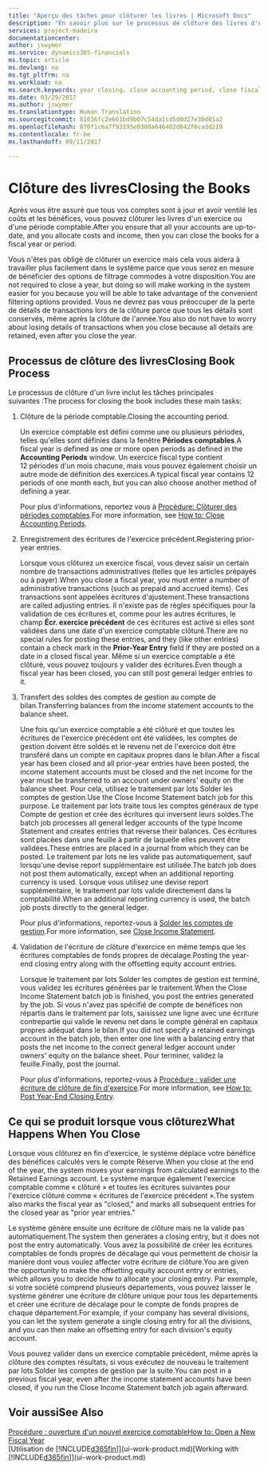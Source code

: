 ```yaml
---
title: "Aperçu des tâches pour clôturer les livres | Microsoft Docs"
description: "En savoir plus sur le processus de clôture des livres d'un exercice ou d'une période fiscale, et ce qui a lieu après la clôture à la fin d'un exercice."
services: project-madeira
documentationcenter: 
author: jswymer
ms.service: dynamics365-financials
ms.topic: article
ms.devlang: na
ms.tgt_pltfrm: na
ms.workload: na
ms.search.keywords: year closing, close accounting period, close fiscal year, bank account detailed trial balance
ms.date: 03/29/2017
ms.author: jswymer
ms.translationtype: Human Translation
ms.sourcegitcommit: 81636fc2e661bd9b07c54da1cd5d0d27e30d01a2
ms.openlocfilehash: 870f1c6a7f93195e0308a646402d642f6cadd219
ms.contentlocale: fr-be
ms.lasthandoff: 09/11/2017

---
```

# <a name="closing-the-books"></a><span data-ttu-id="886ff-103">Clôture des livres</span><span class="sxs-lookup"><span data-stu-id="886ff-103">Closing the Books</span></span>
<span data-ttu-id="886ff-104">Après vous être assuré que tous vos comptes sont à jour et avoir ventilé les coûts et les bénéfices, vous pouvez clôturer les livres d'un exercice ou d'une période comptable.</span><span class="sxs-lookup"><span data-stu-id="886ff-104">After you ensure that all your accounts are up-to-date, and you allocate costs and income, then you can close the books for a fiscal year or period.</span></span>

<span data-ttu-id="886ff-105">Vous n'êtes pas obligé de clôturer un exercice mais cela vous aidera à travailler plus facilement dans le système parce que vous serez en mesure de bénéficier des options de filtrage commodes à votre disposition.</span><span class="sxs-lookup"><span data-stu-id="886ff-105">You are not required to close a year, but doing so will make working in the system easier for you because you will be able to take advantage of the convenient filtering options provided.</span></span> <span data-ttu-id="886ff-106">Vous ne devrez pas vous préoccuper de la perte de détails de transactions lors de la clôture parce que tous les détails sont conservés, même après la clôture de l'année.</span><span class="sxs-lookup"><span data-stu-id="886ff-106">You also do not have to worry about losing details of transactions when you close because all details are retained, even after you close the year.</span></span>

## <a name="closing-book-process"></a><span data-ttu-id="886ff-107">Processus de clôture des livres</span><span class="sxs-lookup"><span data-stu-id="886ff-107">Closing Book Process</span></span>
<span data-ttu-id="886ff-108">Le processus de clôture d'un livre inclut les tâches principales suivantes :</span><span class="sxs-lookup"><span data-stu-id="886ff-108">The process for closing the book includes these main tasks:</span></span>

1. <span data-ttu-id="886ff-109">Clôture de la période comptable.</span><span class="sxs-lookup"><span data-stu-id="886ff-109">Closing the accounting period.</span></span>

    <span data-ttu-id="886ff-110">Un exercice comptable est défini comme une ou plusieurs périodes, telles qu'elles sont définies dans la fenêtre **Périodes comptables**.</span><span class="sxs-lookup"><span data-stu-id="886ff-110">A fiscal year is defined as one or more open periods as defined in the **Accounting Periods** window.</span></span> <span data-ttu-id="886ff-111">Un exercice fiscal type contient 12 périodes d'un mois chacune, mais vous pouvez également choisir un autre mode de définition des exercices.</span><span class="sxs-lookup"><span data-stu-id="886ff-111">A typical fiscal year contains 12 periods of one month each, but you can also choose another method of defining a year.</span></span>

    <span data-ttu-id="886ff-112">Pour plus d'informations, reportez vous à [Procédure: Clôturer des périodes comptables](year-close-account-periods.md).</span><span class="sxs-lookup"><span data-stu-id="886ff-112">For more information, see [How to: Close Accounting Periods](year-close-account-periods.md).</span></span>
2. <span data-ttu-id="886ff-113">Enregistrement des écritures de l'exercice précédent.</span><span class="sxs-lookup"><span data-stu-id="886ff-113">Registering prior-year entries.</span></span>

    <span data-ttu-id="886ff-114">Lorsque vous clôturez un exercice fiscal, vous devez saisir un certain nombre de transactions administratives (telles que les articles prépayés ou à payer).</span><span class="sxs-lookup"><span data-stu-id="886ff-114">When you close a fiscal year, you must enter a number of administrative transactions (such as prepaid and accrued items).</span></span> <span data-ttu-id="886ff-115">Ces transactions sont appelées écritures d'ajustement.</span><span class="sxs-lookup"><span data-stu-id="886ff-115">These transactions are called adjusting entries.</span></span> <span data-ttu-id="886ff-116">Il n'existe pas de règles spécifiques pour la validation de ces écritures et, comme pour les autres écritures, le champ **Écr. exercice précédent** de ces écritures est activé si elles sont validées dans une date d'un exercice comptable clôturé.</span><span class="sxs-lookup"><span data-stu-id="886ff-116">There are no special rules for posting these entries, and they (like other entries) contain a check mark in the **Prior-Year Entry** field if they are posted on a date in a closed fiscal year.</span></span> <span data-ttu-id="886ff-117">Même si un exercice comptable a été clôturé, vous pouvez toujours y valider des écritures.</span><span class="sxs-lookup"><span data-stu-id="886ff-117">Even though a fiscal year has been closed, you can still post general ledger entries to it.</span></span>
3. <span data-ttu-id="886ff-118">Transfert des soldes des comptes de gestion au compte de bilan.</span><span class="sxs-lookup"><span data-stu-id="886ff-118">Transferring balances from the income statement accounts to the balance sheet.</span></span>

    <span data-ttu-id="886ff-119">Une fois qu'un exercice comptable a été clôturé et que toutes les écritures de l'exercice précédent ont été validées, les comptes de gestion doivent être soldés et le revenu net de l'exercice doit être transféré dans un compte en capitaux propres dans le bilan.</span><span class="sxs-lookup"><span data-stu-id="886ff-119">After a fiscal year has been closed and all prior-year entries have been posted, the income statement accounts must be closed and the net income for the year must be transferred to an account under owners' equity on the balance sheet.</span></span> <span data-ttu-id="886ff-120">Pour cela, utilisez le traitement par lots Solder les comptes de gestion.</span><span class="sxs-lookup"><span data-stu-id="886ff-120">Use the Close Income Statement batch job for this purpose.</span></span> <span data-ttu-id="886ff-121">Le traitement par lots traite tous les comptes généraux de type Compte de gestion et crée des écritures qui inversent leurs soldes.</span><span class="sxs-lookup"><span data-stu-id="886ff-121">The batch job processes all general ledger accounts of the type Income Statement and creates entries that reverse their balances.</span></span> <span data-ttu-id="886ff-122">Ces écritures sont placées dans une feuille à partir de laquelle elles peuvent être validées.</span><span class="sxs-lookup"><span data-stu-id="886ff-122">These entries are placed in a journal from which they can be posted.</span></span> <span data-ttu-id="886ff-123">Le traitement par lots ne les valide pas automatiquement, sauf lorsqu'une devise report supplémentaire est utilisée.</span><span class="sxs-lookup"><span data-stu-id="886ff-123">The batch job does not post them automatically, except when an additional reporting currency is used.</span></span> <span data-ttu-id="886ff-124">Lorsque vous utilisez une devise report supplémentaire, le traitement par lots valide directement dans la comptabilité.</span><span class="sxs-lookup"><span data-stu-id="886ff-124">When an additional reporting currency is used, the batch job posts directly to the general ledger.</span></span>

    <span data-ttu-id="886ff-125">Pour plus d'informations, reportez-vous à [Solder les comptes de gestion](year-close-income-statement.md).</span><span class="sxs-lookup"><span data-stu-id="886ff-125">For more information, see [Close Income Statement](year-close-income-statement.md).</span></span>
4. <span data-ttu-id="886ff-126">Validation de l'écriture de clôture d'exercice en même temps que les écritures comptables de fonds propres de décalage.</span><span class="sxs-lookup"><span data-stu-id="886ff-126">Posting the year-end closing entry along with the offsetting equity account entries.</span></span>

    <span data-ttu-id="886ff-127">Lorsque le traitement par lots Solder les comptes de gestion est terminé, vous validez les écritures générées par le traitement.</span><span class="sxs-lookup"><span data-stu-id="886ff-127">When the Close Income Statement batch job is finished, you post the entries generated by the job.</span></span> <span data-ttu-id="886ff-128">Si vous n'avez pas spécifié de compte de bénéfices non répartis dans le traitement par lots, saisissez une ligne avec une écriture contrepartie qui valide le revenu net dans le compte général en capitaux propres adéquat dans le bilan.</span><span class="sxs-lookup"><span data-stu-id="886ff-128">If you did not specify a retained earnings account in the batch job, then enter one line with a balancing entry that posts the net income to the correct general ledger account under owners' equity on the balance sheet.</span></span> <span data-ttu-id="886ff-129">Pour terminer, validez la feuille.</span><span class="sxs-lookup"><span data-stu-id="886ff-129">Finally, post the journal.</span></span>

    <span data-ttu-id="886ff-130">Pour plus d'informations, reportez-vous à [Procédure : valider une écriture de clôture de fin d'exercice](year-how-post-year-end-close-entry.md).</span><span class="sxs-lookup"><span data-stu-id="886ff-130">For more information, see [How to: Post Year-End Closing Entry](year-how-post-year-end-close-entry.md).</span></span>

## <a name="what-happens-when-you-close"></a><span data-ttu-id="886ff-131">Ce qui se produit lorsque vous clôturez</span><span class="sxs-lookup"><span data-stu-id="886ff-131">What Happens When You Close</span></span>
<span data-ttu-id="886ff-132">Lorsque vous clôturez en fin d'exercice, le système déplace votre bénéfice des bénéfices calculés vers le compte Réserve.</span><span class="sxs-lookup"><span data-stu-id="886ff-132">When you close at the end of the year, the system moves your earnings from calculated earnings to the Retained Earnings account.</span></span> <span data-ttu-id="886ff-133">Le système marque également l'exercice comptable comme « clôturé » et toutes les écritures suivantes pour l'exercice clôturé comme « écritures de l'exercice précédent ».</span><span class="sxs-lookup"><span data-stu-id="886ff-133">The system also marks the fiscal year as "closed," and marks all subsequent entries for the closed year as "prior year entries."</span></span>

<span data-ttu-id="886ff-134">Le système génère ensuite une écriture de clôture mais ne la valide pas automatiquement.</span><span class="sxs-lookup"><span data-stu-id="886ff-134">The system then generates a closing entry, but it does not post the entry automatically.</span></span> <span data-ttu-id="886ff-135">Vous avez la possibilité de créer les écritures comptables de fonds propres de décalage qui vous permettent de choisir la manière dont vous voulez affecter votre écriture de clôture.</span><span class="sxs-lookup"><span data-stu-id="886ff-135">You are given the opportunity to make the offsetting equity account entry or entries, which allows you to decide how to allocate your closing entry.</span></span> <span data-ttu-id="886ff-136">Par exemple, si votre société comprend plusieurs départements, vous pouvez laisser le système générer une écriture de clôture unique pour tous les départements et créer une écriture de décalage pour le compte de fonds propres de chaque département.</span><span class="sxs-lookup"><span data-stu-id="886ff-136">For example, if your company has several divisions, you can let the system generate a single closing entry for all the divisions, and you can then make an offsetting entry for each division's equity account.</span></span>

<span data-ttu-id="886ff-137">Vous pouvez valider dans un exercice comptable précédent, même après la clôture des comptes résultats, si vous exécutez de nouveau le traitement par lots Solder les comptes de gestion par la suite.</span><span class="sxs-lookup"><span data-stu-id="886ff-137">You can post in a previous fiscal year, even after the income statement accounts have been closed, if you run the Close Income Statement batch job again afterward.</span></span>

## <a name="see-also"></a><span data-ttu-id="886ff-138">Voir aussi</span><span class="sxs-lookup"><span data-stu-id="886ff-138">See Also</span></span>
[<span data-ttu-id="886ff-139">Procédure : ouverture d'un nouvel exercice comptable</span><span class="sxs-lookup"><span data-stu-id="886ff-139">How to: Open a New Fiscal Year</span></span>](finance-how-open-new-fiscal-year.md)  
<span data-ttu-id="886ff-140">[Utilisation de [!INCLUDE[d365fin](includes/d365fin_md.md)]](ui-work-product.md)</span><span class="sxs-lookup"><span data-stu-id="886ff-140">[Working with [!INCLUDE[d365fin](includes/d365fin_md.md)]](ui-work-product.md)</span></span>

